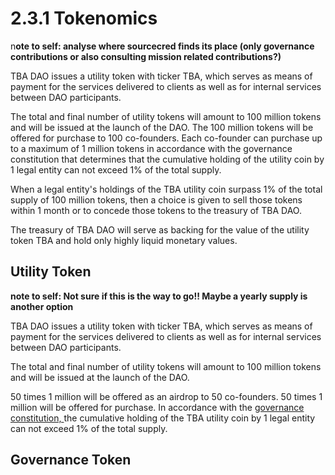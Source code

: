 # 2.3.1 Tokenomics

n**ote to self: analyse where sourcecred finds its place (only governance contributions or also consulting mission related contributions?)**

TBA DAO issues a utility token with ticker TBA, which serves as means of payment for the services delivered to clients as well as for internal services between DAO participants.

The total and final number of utility tokens will amount to 100 million tokens and will be issued at the launch of the DAO. The 100 million tokens will be offered for purchase to 100 co-founders. Each co-founder can purchase up to a maximum of 1 million tokens in accordance with the governance constitution that determines that the cumulative holding of the utility coin by 1 legal entity can not exceed 1% of the total supply.

When a legal entity's holdings of the TBA utility coin surpass 1% of the total supply of 100 million tokens, then a choice is given to sell those tokens within 1 month or to concede those tokens to the treasury of TBA DAO.

The treasury of TBA DAO will serve as backing for the value of the utility token TBA and hold only highly liquid monetary values.

## Utility Token

**note to self: Not sure if this is the way to go!! Maybe a yearly supply is another option**

TBA DAO issues a utility token with ticker TBA, which serves as means of payment for the services delivered to clients as well as for internal services between DAO participants.

The total and final number of utility tokens will amount to 100 million tokens and will be issued at the launch of the DAO.

50 times 1 million will be offered as an airdrop to 50 co-founders. 50 times 1 million will be offered for purchase. In accordance with the [governance constitution, ](../../../../2.-organisational-architecture/2.4-production-environment/2.3-operations/broken-reference/)the cumulative holding of the TBA utility coin by 1 legal entity can not exceed 1% of the total supply.

## Governance Token
